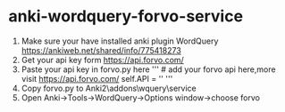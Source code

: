 # anki-wordquery-forvo-service

1. Make sure your have installed anki plugin WordQuery https://ankiweb.net/shared/info/775418273
1. Get your api key form https://api.forvo.com/
2. Paste your api key in forvo.py here
'''
		# add your forvo api here,more visit https://api.forvo.com/
    self.API = ''
'''
3. Copy forvo.py to Anki2\addons\wquery\service
4. Open Anki->Tools->WordQuery->Options window->choose forvo
